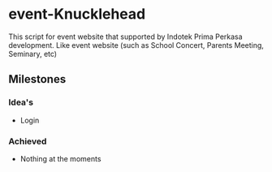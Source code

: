 # event-Knucklehead
This script for event website that supported by Indotek Prima Perkasa development. Like event website (such as School Concert, Parents Meeting, Seminary, etc)

## Milestones ##
### Idea's ###
* Login

### Achieved ###
* Nothing at the moments